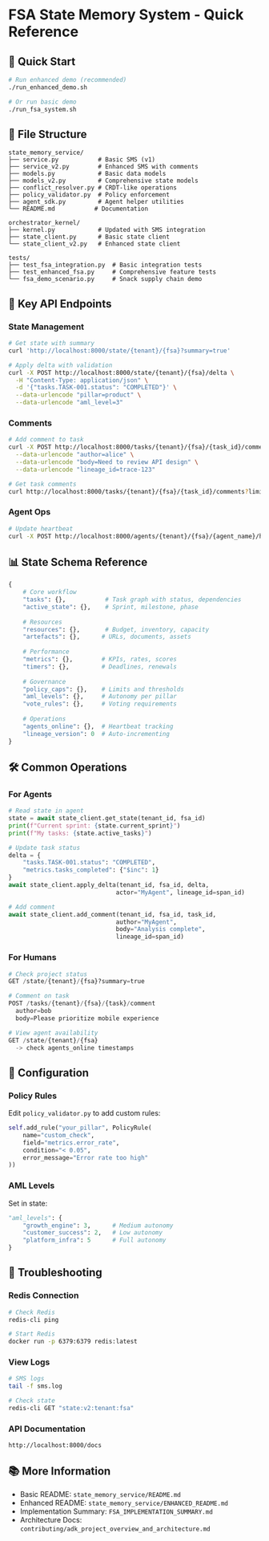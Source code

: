 # FSA State Memory System - Quick Reference

## 🚀 Quick Start

```bash
# Run enhanced demo (recommended)
./run_enhanced_demo.sh

# Or run basic demo
./run_fsa_system.sh
```

## 📁 File Structure

```
state_memory_service/
├── service.py           # Basic SMS (v1)
├── service_v2.py        # Enhanced SMS with comments
├── models.py            # Basic data models
├── models_v2.py         # Comprehensive state models
├── conflict_resolver.py # CRDT-like operations
├── policy_validator.py  # Policy enforcement
├── agent_sdk.py         # Agent helper utilities
└── README.md           # Documentation

orchestrator_kernel/
├── kernel.py            # Updated with SMS integration
├── state_client.py      # Basic state client
└── state_client_v2.py   # Enhanced state client

tests/
├── test_fsa_integration.py  # Basic integration tests
├── test_enhanced_fsa.py     # Comprehensive feature tests
└── fsa_demo_scenario.py     # Snack supply chain demo
```

## 🔑 Key API Endpoints

### State Management
```bash
# Get state with summary
curl 'http://localhost:8000/state/{tenant}/{fsa}?summary=true'

# Apply delta with validation
curl -X POST http://localhost:8000/state/{tenant}/{fsa}/delta \
  -H "Content-Type: application/json" \
  -d '{"tasks.TASK-001.status": "COMPLETED"}' \
  --data-urlencode "pillar=product" \
  --data-urlencode "aml_level=3"
```

### Comments
```bash
# Add comment to task
curl -X POST http://localhost:8000/tasks/{tenant}/{fsa}/{task_id}/comment \
  --data-urlencode "author=alice" \
  --data-urlencode "body=Need to review API design" \
  --data-urlencode "lineage_id=trace-123"

# Get task comments
curl http://localhost:8000/tasks/{tenant}/{fsa}/{task_id}/comments?limit=10
```

### Agent Ops
```bash
# Update heartbeat
curl -X POST http://localhost:8000/agents/{tenant}/{fsa}/{agent_name}/heartbeat
```

## 📊 State Schema Reference

```python
{
    # Core workflow
    "tasks": {},           # Task graph with status, dependencies
    "active_state": {},    # Sprint, milestone, phase
    
    # Resources
    "resources": {},       # Budget, inventory, capacity
    "artefacts": {},      # URLs, documents, assets
    
    # Performance
    "metrics": {},        # KPIs, rates, scores
    "timers": {},         # Deadlines, renewals
    
    # Governance
    "policy_caps": {},    # Limits and thresholds
    "aml_levels": {},     # Autonomy per pillar
    "vote_rules": {},     # Voting requirements
    
    # Operations
    "agents_online": {},  # Heartbeat tracking
    "lineage_version": 0  # Auto-incrementing
}
```

## 🛠 Common Operations

### For Agents

```python
# Read state in agent
state = await state_client.get_state(tenant_id, fsa_id)
print(f"Current sprint: {state.current_sprint}")
print(f"My tasks: {state.active_tasks}")

# Update task status
delta = {
    "tasks.TASK-001.status": "COMPLETED",
    "metrics.tasks_completed": {"$inc": 1}
}
await state_client.apply_delta(tenant_id, fsa_id, delta, 
                              actor="MyAgent", lineage_id=span_id)

# Add comment
await state_client.add_comment(tenant_id, fsa_id, task_id,
                              author="MyAgent", 
                              body="Analysis complete",
                              lineage_id=span_id)
```

### For Humans

```python
# Check project status
GET /state/{tenant}/{fsa}?summary=true

# Comment on task
POST /tasks/{tenant}/{fsa}/{task}/comment
  author=bob
  body=Please prioritize mobile experience

# View agent availability  
GET /state/{tenant}/{fsa} 
  -> check agents_online timestamps
```

## 🔧 Configuration

### Policy Rules
Edit `policy_validator.py` to add custom rules:
```python
self.add_rule("your_pillar", PolicyRule(
    name="custom_check",
    field="metrics.error_rate",
    condition="< 0.05",
    error_message="Error rate too high"
))
```

### AML Levels
Set in state:
```python
"aml_levels": {
    "growth_engine": 3,      # Medium autonomy
    "customer_success": 2,   # Low autonomy  
    "platform_infra": 5      # Full autonomy
}
```

## 🚨 Troubleshooting

### Redis Connection
```bash
# Check Redis
redis-cli ping

# Start Redis
docker run -p 6379:6379 redis:latest
```

### View Logs
```bash
# SMS logs
tail -f sms.log

# Check state
redis-cli GET "state:v2:tenant:fsa"
```

### API Documentation
```
http://localhost:8000/docs
```

## 📚 More Information

- Basic README: `state_memory_service/README.md`
- Enhanced README: `state_memory_service/ENHANCED_README.md`
- Implementation Summary: `FSA_IMPLEMENTATION_SUMMARY.md`
- Architecture Docs: `contributing/adk_project_overview_and_architecture.md`